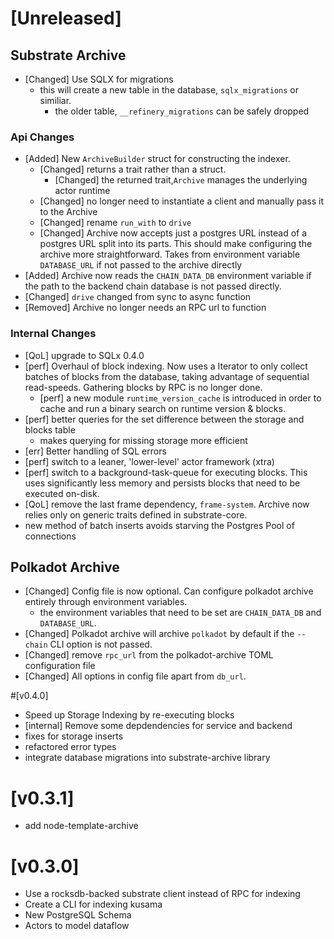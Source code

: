 # **[Unreleased]**

## Substrate Archive
- [Changed] Use SQLX for migrations
  - this will create a new table in the database, `sqlx_migrations` or similiar.
    - the older table, `__refinery_migrations` can be safely dropped

### Api Changes
- [Added] New `ArchiveBuilder` struct for constructing the indexer.
  - [Changed] returns a trait rather than a struct.
    - [Changed] the returned trait,`Archive` manages the underlying actor runtime
  - [Changed] no longer need to instantiate a client and manually pass it to the Archive
  - [Changed] rename `run_with` to `drive`
  - [Changed] Archive now accepts just a postgres URL instead of a postgres URL split into its parts. This should
  make configuring the archive more straightforward. Takes from environment variable `DATABASE_URL` if not passed to the 
  archive directly
- [Added] Archive now reads the `CHAIN_DATA_DB` environment variable if the path to the backend chain database is not passed directly.
- [Changed] `drive` changed from sync to async function
- [Removed] Archive no longer needs an RPC url to function

### Internal Changes
- [QoL] upgrade to SQLx 0.4.0
- [perf] Overhaul of block indexing. Now uses a Iterator to only collect batches of blocks from the database, 
taking advantage of sequential read-speeds. Gathering blocks by RPC is no longer done.
  - [perf] a new module `runtime_version_cache` is introduced in order to cache and run a binary search on runtime version & blocks.
- [perf] better queries for the set difference between the storage and blocks table
   - makes querying for missing storage more efficient
- [err] Better handling of SQL errors
- [perf] switch to a leaner, 'lower-level' actor framework (xtra) 
- [perf] switch to a background-task-queue for executing blocks. This uses significantly less memory and
  persists blocks that need to be executed on-disk.
- [QoL] remove the last frame dependency, `frame-system`. Archive now relies only on generic traits defined in substrate-core.
- new method of batch inserts avoids starving the Postgres Pool of connections

## Polkadot Archive
- [Changed] Config file is now optional. Can configure polkadot archive entirely through environment variables.
  - the environment variables that need to be set are `CHAIN_DATA_DB` and `DATABASE_URL`. 
- [Changed] Polkadot archive will archive `polkadot` by default if the `--chain` CLI option is not passed.
- [Changed] remove `rpc_url` from the polkadot-archive TOML configuration file
- [Changed] All options in config file apart from `db_url`.



#[v0.4.0]
- Speed up Storage Indexing by re-executing blocks
- [internal] Remove some depdendencies for service and backend
- fixes for storage inserts
- refactored error types
- integrate database migrations into substrate-archive library

# [v0.3.1]
- add node-template-archive

# **[v0.3.0]**
- Use a rocksdb-backed substrate client instead of RPC for indexing
- Create a CLI for indexing kusama
- New PostgreSQL Schema 
- Actors to model dataflow
